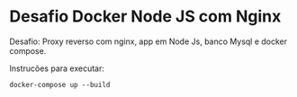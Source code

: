 # Desafio Docker Node JS com Nginx

Desafio: Proxy reverso com nginx, app em Node Js, banco Mysql e docker compose.

Instrucões para executar:

    docker-compose up --build
